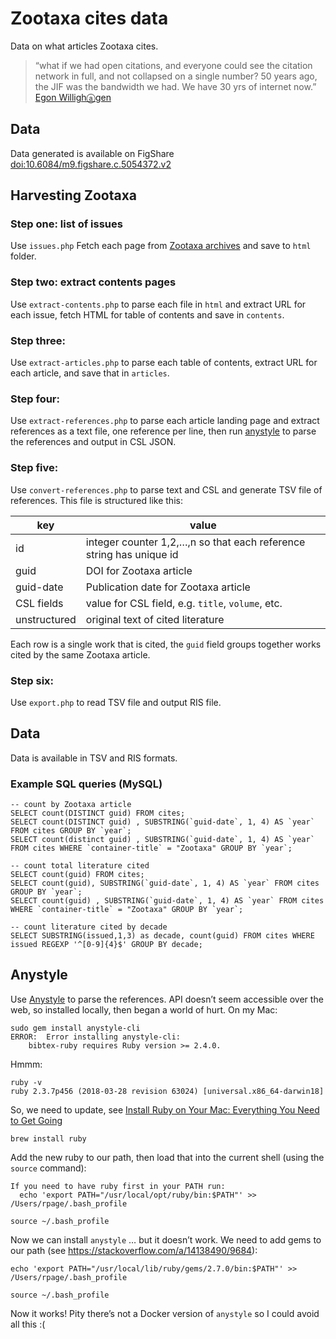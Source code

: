 # Zootaxa cites data

Data on what articles Zootaxa cites.

> “what if we had open citations, and everyone could see the citation network in full, and not collapsed on a single number? 50 years ago, the JIF was the bandwidth we had. We have 30 yrs of internet now.” [Egon Willighⓐgen](https://twitter.com/egonwillighagen/status/1280068394990080000)

## Data

Data generated is available on FigShare [doi:10.6084/m9.figshare.c.5054372.v2](https://doi.org/10.6084/m9.figshare.c.5054372.v2)

## Harvesting Zootaxa

### Step one: list of issues

Use `issues.php` Fetch each page from [Zootaxa archives](https://www.mapress.com/j/zt/issue/archive) and save to ```html``` folder.

### Step two: extract contents pages

Use `extract-contents.php` to parse each file in ```html``` and extract URL for each issue, fetch HTML for table of contents and save in ```contents```.

### Step three:

Use `extract-articles.php` to parse each table of contents, extract URL for each article, and save that in ```articles```.

### Step four: 

Use `extract-references.php` to parse each article landing page and extract references as a text file, one reference per line, then run [anystyle](https://anystyle.io) to parse the references and output in CSL JSON.

### Step five:

Use `convert-references.php` to parse text and CSL and generate TSV file of references. This file is structured like this:

key | value
--|--
id | integer counter 1,2,…,n so that each reference string has unique id
guid | DOI for Zootaxa article
guid-date | Publication date for Zootaxa article
CSL fields | value for CSL field, e.g. `title`, `volume`, etc.
unstructured | original text of cited literature

Each row is a single work that is cited, the `guid` field groups together works cited by the same Zootaxa article.

### Step six:

Use `export.php` to read TSV file and output RIS file.


## Data

Data is available in TSV and RIS formats.

### Example SQL queries (MySQL)

```
-- count by Zootaxa article
SELECT count(DISTINCT guid) FROM cites;
SELECT count(DISTINCT guid) , SUBSTRING(`guid-date`, 1, 4) AS `year` FROM cites GROUP BY `year`;
SELECT count(distinct guid) , SUBSTRING(`guid-date`, 1, 4) AS `year` FROM cites WHERE `container-title` = "Zootaxa" GROUP BY `year`;

-- count total literature cited
SELECT count(guid) FROM cites;
SELECT count(guid), SUBSTRING(`guid-date`, 1, 4) AS `year` FROM cites GROUP BY `year`;
SELECT count(guid) , SUBSTRING(`guid-date`, 1, 4) AS `year` FROM cites WHERE `container-title` = "Zootaxa" GROUP BY `year`;

-- count literature cited by decade
SELECT SUBSTRING(issued,1,3) as decade, count(guid) FROM cites WHERE issued REGEXP '^[0-9]{4}$' GROUP BY decade;
```


## Anystyle

Use [Anystyle](https://anystyle.io) to parse the references. API doesn’t seem accessible over the web, so installed locally, then began a world of hurt. On my Mac:

```
sudo gem install anystyle-cli
ERROR:  Error installing anystyle-cli:
	bibtex-ruby requires Ruby version >= 2.4.0.
```

Hmmm:
```
ruby -v
ruby 2.3.7p456 (2018-03-28 revision 63024) [universal.x86_64-darwin18]
```

So, we need to update, see [Install Ruby on Your Mac: Everything You Need to Get Going](https://stackify.com/install-ruby-on-your-mac-everything-you-need-to-get-going/)

```
brew install ruby
```

Add the new ruby to our path, then load that into the current shell (using the ```source``` command):
```
If you need to have ruby first in your PATH run:
  echo 'export PATH="/usr/local/opt/ruby/bin:$PATH"' >> /Users/rpage/.bash_profile

source ~/.bash_profile
```

Now we can install ```anystyle``` … but it doesn’t work. We need to add gems to our path (see https://stackoverflow.com/a/14138490/9684):

```
echo 'export PATH="/usr/local/lib/ruby/gems/2.7.0/bin:$PATH"' >> /Users/rpage/.bash_profile

source ~/.bash_profile
```

Now it works! Pity there’s not a Docker version of ```anystyle``` so I could avoid all this :(





